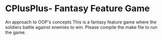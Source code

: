 # CPlusPlus- Fantasy Feature Game
An approach to OOP's concepts
This is a fantasy feature game where the soldiers battle against enemies to win.
Please compile the make file to run the game.
